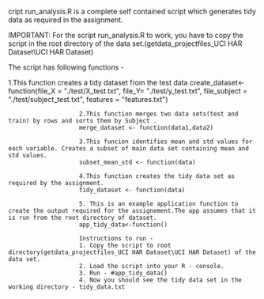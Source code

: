 cript run_analysis.R is a complete self contained script which generates tidy data as required in the assignment.

IMPORTANT: For the script run_analysis.R to work, you have to copy the script in the root directory of the data set.(getdata_projectfiles_UCI HAR Dataset\UCI HAR Dataset) 

The script has following functions -

1.This function creates a tidy dataset from the test data
create_dataset<-function(file_X = "./test/X_test.txt", 
                file_Y= "./test/y_test.txt", 
		                file_subject = "./test/subject_test.txt",
				                features = "features.txt")

						2.This function merges two data sets(test and train) by rows and sorts them by Subject .
						merge_dataset <- function(data1,data2)

						3.This funcion identifies mean and std values for each variable. Creates a subset of main data set containing mean and std values.
						subset_mean_std <- function(data)

						4.This function creates the tidy data set as required by the assignment.
						tidy_dataset <- function(data)

						5. This is an example application function to create the output required for the assignement.The app assumes that it is run from the root directory of dataset.
						app_tidy_data<-function()

						Instructions to run -
						1. Copy the script to root directory(getdata_projectfiles_UCI HAR Dataset\UCI HAR Dataset) of the data set.
						2. Load the script into your R - console.
						3. Run - #app_tidy_data()
						4. Now you should see the tidy data set in the working directory - tidy_data.txt
